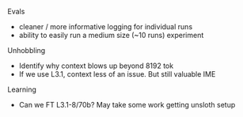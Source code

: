 Evals
- cleaner / more informative logging for individual runs
- ability to easily run a medium size (~10 runs) experiment

Unhobbling
- Identify why context blows up beyond 8192 tok
- If we use L3.1, context less of an issue. But still valuable IME

Learning
- Can we FT L3.1-8/70b? May take some work getting unsloth setup
